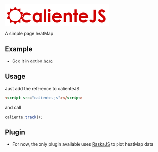 ![calienteJs](logo.png "calienteJs")

A simple page heatMap

## Example
  - See it in action [here](http://felipegtx.github.io/calienteJs/samples/Default.html)

## Usage

Just add the reference to calienteJS

```html
<script src="caliente.js"></script>
```

and call

```javascript
caliente.track();
```

## Plugin
  - For now, the only plugin available uses [RaskaJS](https://github.com/felipegtx/Raska) to plot heatMap data
